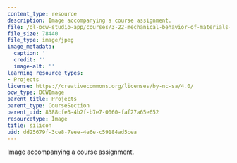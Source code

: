 ```yaml
---
content_type: resource
description: Image accompanying a course assignment.
file: /ol-ocw-studio-app/courses/3-22-mechanical-behavior-of-materials-spring-2008/dd25679f3ce87eee4e6ec59184ad5cea_silicon.jpg
file_size: 78440
file_type: image/jpeg
image_metadata:
  caption: ''
  credit: ''
  image-alt: ''
learning_resource_types:
- Projects
license: https://creativecommons.org/licenses/by-nc-sa/4.0/
ocw_type: OCWImage
parent_title: Projects
parent_type: CourseSection
parent_uid: 8388cfe3-4b2f-b7e7-0060-faf27a65e652
resourcetype: Image
title: silicon
uid: dd25679f-3ce8-7eee-4e6e-c59184ad5cea
---
```

Image accompanying a course assignment.